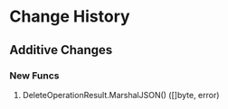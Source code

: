 # Change History

## Additive Changes

### New Funcs

1. DeleteOperationResult.MarshalJSON() ([]byte, error)

